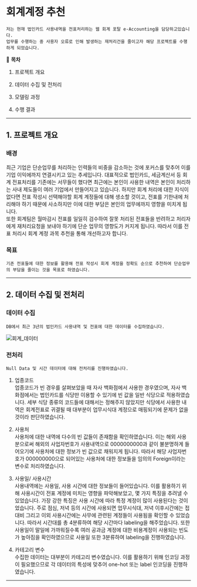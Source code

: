 # 회계계정 추천

    저는 현재 법인카드 사용내역을 전표처리하는 웹 회계 포탈 e-Accounting을 담당하고있습니다.    
    업무를 수행하는 중 사용자 오류로 인해 발생하는 재처리건을 줄이고자 해당 프로젝트를 수행하게 되었습니다.

📖 **목차**
1. 프로젝트 개요

2. 데이터 수집 및 전처리

3. 모델링 과정

4. 수행 결과
***
## 1. 프로젝트 개요

### 배경

최근 기업은 단순업무를 처리하는 인력들의 비중을 감소하는 것에 포커스를 맞추어 이를 기업 이익에까지 연결시키고 있는 추세입니다. 
대표적으로 법인카드, 세금계산서 등 회계 전표처리를 기존에는 서무들이 했다면 최근에는 본인이 사용한 내역은 본인이 처리하는 사내 제도들이 여러 기업에서 만들어지고 있습니다. 
하지만 회계 처리에 대한 지식이 없다면 전표 작성시 선택해야할 회계 계정들에 대해 생소할 것이고, 전표를 기한내에 처리해야 하기 때문에 사소하지만 이에 대한 부담은 본인의 업무에까지 영향을 미치게 됩니다.   
또한 회계팀은 월마감시 전표를 일일히 검수하여 잘못 처리된 전표들을 반려하고 처리자에게 재처리요청을 보내야 하기에 단순 업무의 영향도가 커지게 됩니다.
따라서 이를 전표 처리시 회계 계정 과목 추천을 통해 개선하고자 합니다.

### 목표

    기존 전표들에 대한 정보를 활용해 전표 작성시 회계 계정을 정확도 순으로 추천하여 단순업무의 부담을 줄이는 것을 목표로 하였습니다.

***
## 2. 데이터 수집 및 전처리

### 데이터 수집

    DB에서 최근 3년의 법인카드 사용내역 및 전표에 대한 데이터를 수집하였습니다.

![회계_데이터](https://user-images.githubusercontent.com/31294995/134773991-00d80d96-068e-467e-9c82-85a88037f627.PNG)

### 전처리

    Null Data 및 시간 데이터에 대해 전처리를 진행하였습니다.

1. 업종코드   
업종코드가 빈 경우를 살펴보았을 때 자사 백화점에서 사용한 경우였으며, 자사 백화점에서는 법인카드를 식당만 이용할 수 있기에 빈 값을 일반 식당으로 적용하였습니다. 
세부 식당 종류의 코드들에 대해서는 정해주지 않았지만 식당에서 사용한 내역은 회계전표로 귀결될 때 대부분이 업무시식대 계정으로 매핑되기에 문제가 없을 것이라 판단하였습니다. 

2. 사용처   
사용처에 대한 내역에 다수의 빈 값들이 존재함을 확인하였습니다. 이는 해외 사용분으로써 해외의 사업자번호가 사용내역으로 0000000000과 같이 불분명하게 들어오기에 사용처에 대한 정보가 빈 값으로 채워지게 됩니다. 따라서 해당 사업자번호가 000000000으로 되어있는 사용처에 대한 정보들을 임의의 Foreign이라는 변수로 처리하였습니다.

3. 사용일/ 사용시간   
사용내역에는 사용일, 사용 시간에 대한 정보들이 들어있습니다. 
이를 활용하기 위해 사용시간이 전표 계정에 미치는 영향을 파악해보았고, 몇 가지 특징을 추려낼 수 있었습니다. 
가장 강한 특징은 사용 시간에 따라 특정 계정이 많이 사용된다는 것이었습니다. 
주로 점심, 저녁 등의 시간에 사용되면 업무시식대, 저녁 이후시간에는 접대비 그리고 이외 사용시간에는 사무에 관련된 계정들이 사용됨을 확인할 수 있었습니다. 
따라서 시간대를 총 4분류하여 해당 시간마다 labeling을 해주었습니다. 또한 사용일이 말일에 가까워질수록 여러 공과금 계정에 대한 비용계정이 사용되는 빈도가 높아짐을 확인하였으므로 사용일 또한 3분류하여 labeling을 진행하였습니다.

4. 카테고리 변수   
수집한 데이터는 대부분이 카테고리 변수였습니다. 이를 활용하기 위해 인코딩 과정이 필요했으므로 각 데이터의 특성에 맞추어 one-hot 또는 label 인코딩을 진행하였습니다.

***

